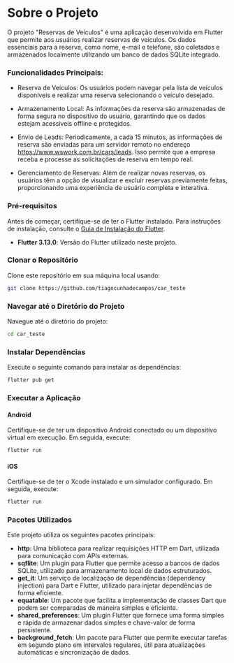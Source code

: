 <!-- @format -->

# Sobre o Projeto
O projeto "Reservas de Veículos" é uma aplicação desenvolvida em Flutter que permite aos usuários realizar reservas de veículos. Os dados essenciais para a reserva, como nome, e-mail e telefone, são coletados e armazenados localmente utilizando um banco de dados SQLite integrado.

###  Funcionalidades Principais:
- Reserva de Veículos: Os usuários podem navegar pela lista de veículos disponíveis e realizar uma reserva selecionando o veículo desejado.

- Armazenamento Local: As informações da reserva são armazenadas de forma segura no dispositivo do usuário, garantindo que os dados estejam acessíveis offline e protegidos.

 - Envio de Leads: Periodicamente, a cada 15 minutos, as informações de reserva são enviadas para um servidor remoto no endereço https://www.wswork.com.br/cars/leads. Isso permite que a empresa receba e processe as solicitações de reserva em tempo real.

 - Gerenciamento de Reservas: Além de realizar novas reservas, os usuários têm a opção de visualizar e excluir reservas previamente feitas, proporcionando uma experiência de usuário completa e interativa.

### Pré-requisitos

Antes de começar, certifique-se de ter o Flutter instalado. Para instruções de instalação, consulte o [Guia de Instalação do Flutter](https://flutter.dev/docs/get-started/install).

- **Flutter 3.13.0**: Versão do Flutter utilizado neste projeto.
  
### Clonar o Repositório

Clone este repositório em sua máquina local usando:

```bash
git clone https://github.com/tiagocunhadecampos/car_teste
```

### Navegar até o Diretório do Projeto

Navegue até o diretório do projeto:

```bash
cd car_teste
```

### Instalar Dependências

Execute o seguinte comando para instalar as dependências:

```bash
flutter pub get
```

### Executar a Aplicação

#### Android

Certifique-se de ter um dispositivo Android conectado ou um dispositivo virtual em execução. Em seguida, execute:

```bash
flutter run
```

#### iOS

Certifique-se de ter o Xcode instalado e um simulador configurado. Em seguida, execute:

```bash
flutter run
```

### Pacotes Utilizados

Este projeto utiliza os seguintes pacotes principais:

- **http**: Uma biblioteca para realizar requisições HTTP em Dart, utilizada para comunicação com APIs externas.
- **sqflite**: Um plugin para Flutter que permite acesso a bancos de dados SQLite, utilizado para armazenamento local de dados estruturados.
- **get_it**: Um serviço de localização de dependências (dependency injection) para Dart e Flutter, utilizado para injetar dependências de forma eficiente.
- **equatable**: Um pacote que facilita a implementação de classes Dart que podem ser comparadas de maneira simples e eficiente.
- **shared_preferences**: Um plugin Flutter que fornece uma forma simples e rápida de armazenar dados simples e chave-valor de forma persistente.
- **background_fetch**: Um pacote para Flutter que permite executar tarefas em segundo plano em intervalos regulares, útil para atualizações automáticas e sincronização de dados.

